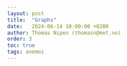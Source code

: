 ```yaml
---
layout: post
title:  "Graphs"
date:   2024-06-14 10:00:00 +0200
author: Thomas Nipen (thomasn@met.no)
order: 3
toc: true
tags: anemoi
---
```


